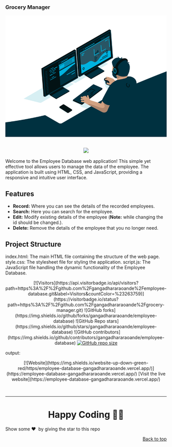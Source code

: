 ### Grocery Manager

<div style="text-align: center;">
      <img src="./assets/images/employee-databases.gif" alt="ui">
</div>
<br/>
<p align="center">
  <a href="https://employee-database-gangadhararaoande.vercel.app/">
    <img src="https://forthebadge.com/images/badges/check-it-out.svg">
   </a>
</p>

Welcome to the Employee Database web application! This simple yet effective tool allows users to manage the data of the employee. The application is built using HTML, CSS, and JavaScript, providing a responsive and intuitive user interface.

## Features

- **Record:** Where you can see the details of the recorded employees.
- **Search:** Here you can search for the employee. 
- **Edit:** Modify existing details of the employee (**Note:** while changing the id should be changed.).
- **Delete:** Remove the details of the employee that you no longer need.

## Project Structure
index.html: The main HTML file containing the structure of the web page.
style.css: The stylesheet file for styling the application.
script.js: The JavaScript file handling the dynamic functionality of the Employee Database.

<div align="center">
<p>
[![Visitors](https://api.visitorbadge.io/api/visitors?path=https%3A%2F%2Fgithub.com%2Fgangadhararaoande%2Femployee-database.git&label=Visitors&countColor=%23263759)](https://visitorbadge.io/status?path=https%3A%2F%2Fgithub.com%2Fgangadhararaoande%2Fgrocery-manager.git)
![GitHub forks](https://img.shields.io/github/forks/gangadhararaoande/employee-database)
![GitHub Repo stars](https://img.shields.io/github/stars/gangadhararaoande/employee-database)
![GitHub contributors](https://img.shields.io/github/contributors/gangadhararaoande/employee-database)
<a href="https://github.com/gangadhararaoande/employee-database"><img alt="GitHub repo size" src="https://img.shields.io/github/repo-size/gangadhararaoande/employee-database?style=flat-square"></a>
</p>
</div>


output:

<div style="text-align: center;">
     <p>
           [![Website](https://img.shields.io/website-up-down-green-red/https/employee-database-gangadhararaoande.vercel.app/)](https://employee-database-gangadhararaoande.vercel.app/)
[Visit the live website](https://employee-database-gangadhararaoande.vercel.app/)
     </p>
</div>
<br/>

<hr>

<h1 align=center>Happy Coding 👨‍💻</h1>

Show some ❤️&nbsp; by giving the star to this repo
<p align="right"><a href="https://github.com/gangadhararaoande/employee-database.git">Back to top</a></p>


